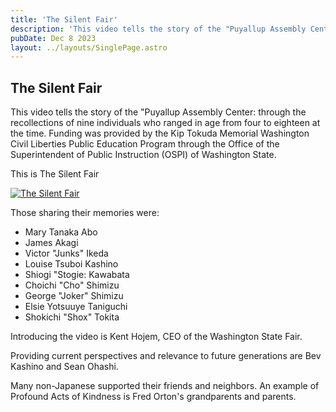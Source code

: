 ```yaml
---
title: 'The Silent Fair'
description: 'This video tells the story of the "Puyallup Assembly Center: through the recollections of nine individuals who ranged in age from four to eighteen at the time. '
pubDate: Dec 8 2023
layout: ../layouts/SinglePage.astro
---
```

## The Silent Fair

This video tells the story of the "Puyallup Assembly Center: through the recollections of nine individuals who ranged in age from four to eighteen at the time. Funding was provided by the Kip Tokuda Memorial Washington Civil Liberties Public Education Program through the Office of the Superintendent of Public Instruction (OSPI) of Washington State.

This is The Silent Fair

[![The Silent Fair](https://markdown-videos-api.jorgenkh.no/url?url=https%3A%2F%2Fwww.youtube.com%2Fwatch%3Fv%3DiUIRUUT-k94)](https://www.youtube.com/watch?v=iUIRUUT-k94)

Those sharing their memories were:
* Mary Tanaka Abo
* James Akagi
* Victor "Junks" Ikeda
* ​Louise Tsuboi Kashino
* Shiogi "Stogie: Kawabata
* Choichi "Cho" Shimizu
* George "Joker" Shimizu
* Elsie Yotsuuye Taniguchi
* Shokichi "Shox" Tokita

Introducing the video is Kent Hojem, CEO of the Washington State Fair.

Providing current perspectives and relevance to future generations are Bev Kashino and Sean Ohashi.

Many non-Japanese supported their friends and neighbors. An example of Profound Acts of Kindness is Fred Orton's grandparents and parents.

